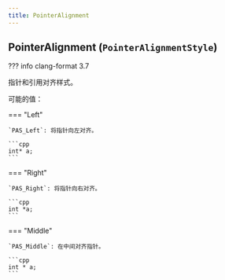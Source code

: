 ```yaml
---
title: PointerAlignment
---
```


## PointerAlignment (`PointerAlignmentStyle`)

??? info
    clang-format 3.7

指针和引用对齐样式。

可能的值：

=== "Left"

    `PAS_Left`: 将指针向左对齐。

    ```cpp
    int* a;
    ```

=== "Right"

    `PAS_Right`: 将指针向右对齐。

    ```cpp
    int *a;
    ```

=== "Middle"

    `PAS_Middle`: 在中间对齐指针。

    ```cpp
    int * a;
    ```
